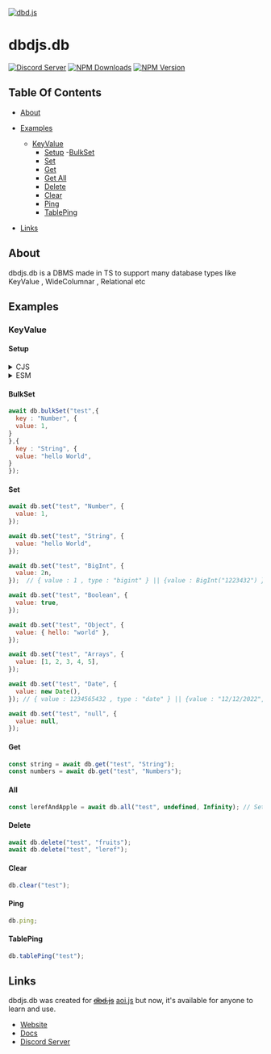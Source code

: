 [![dbd.js](https://cdn.discordapp.com/attachments/817018613046312990/846181270840279050/dbdjs.png)](https://discord.com/invite/HMUfMXDQsV)

# dbdjs.db

[![Discord Server](https://img.shields.io/discord/773352845738115102?color=5865F2&logo=discord&logoColor=white)](https://discord.com/invite/HMUfMXDQsV)
[![NPM Downloads](https://img.shields.io/npm/dt/dbdjs.db.svg?maxAge=3600)](https://www.npmjs.com/package/dbdjs.db)
[![NPM Version](https://img.shields.io/npm/v/dbdjs.db.svg?maxAge=3600)](https://www.npmjs.com/package/dbdjs.db)

## Table Of Contents

- [About](#about)

- [Examples](#examples)
  - [KeyValue](#keyvalue)
    - [Setup](#setup)
    -[BulkSet](#bulkset)
    - [Set](#set)
    - [Get](#get)
    - [Get All](#all)
    - [Delete](#delete)
    - [Clear](#clear)
    - [Ping](#ping)
    - [TablePing](#tableping)
- [Links](#links)

## About

dbdjs.db is a DBMS made in TS to support many database types like KeyValue , WideColumnar , Relational etc
## Examples
### KeyValue
#### Setup

<details> 
<summary>CJS</summary>

```js
const { KeyValue } = require("dbdjs.db");

const db = new KeyValue({
  path: "./database/",
  tables: ["test"],
});

db.once("ready", () => {
  console.log("Database ready!");
});

db.connect();
```

</details>
<details>
<summary>ESM</summary>

```js
import { KeyValue } from "dbdjs.db";

const db = new KeyValue({
  path: "./database/",
  tables: ["test"],
});

db.once("ready", () => {
  console.log("Database ready!");
});

db.connect();
```

</details>

#### BulkSet


```js
await db.bulkSet("test",{
  key : "Number", {
  value: 1,
}
},{
  key : "String", {
  value: "hello World",
}
});
```

#### Set

```js
await db.set("test", "Number", {
  value: 1,
});

await db.set("test", "String", {
  value: "hello World",
});

await db.set("test", "BigInt", {
  value: 2n,
});  // { value : 1 , type : "bigint" } || {value : BigInt("1223432") }

await db.set("test", "Boolean", {
  value: true,
});

await db.set("test", "Object", {
  value: { hello: "world" },
});

await db.set("test", "Arrays", {
  value: [1, 2, 3, 4, 5],
});

await db.set("test", "Date", {
  value: new Date(), 
}); // { value : 1234565432 , type : "date" } || {value : "12/12/2022", type : "date" }

await db.set("test", "null", {
  value: null,
});
```

#### Get

```js
const string = await db.get("test", "String");
const numbers = await db.get("test", "Numbers");
```

####  All

```js
const lerefAndApple = await db.all("test", undefined, Infinity); // Setting limit as Infinity will return all data
```

#### Delete

```js
await db.delete("test", "fruits");
await db.delete("test", "leref");
```

#### Clear

```js
db.clear("test");
```

#### Ping

```js
db.ping;
```

#### TablePing

```js
db.tablePing("test"); 
```

## Links

dbdjs.db was created for ~~[dbd.js](https://www.npmjs.com/package/dbd.js)~~ [aoi.js](https://www.npmjs.com/aoi.js) but now, it's available for anyone to learn and use.

- [Website](https://aoi.js.org)
- [Docs](https://usersatoshi.github.io/dbdjs.db/)
- [Discord Server](https://discord.com/invite/HMUfMXDQsV)
